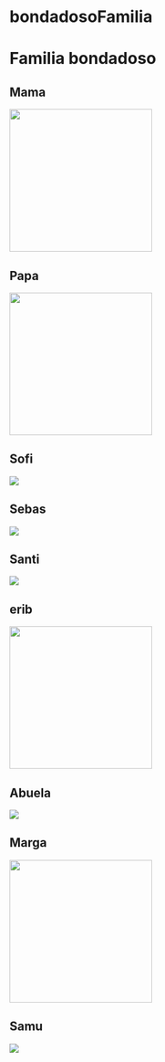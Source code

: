 # bondadosoFamilia
<html>
  <head>
    <title>
      Familia
    </title>
  </head>
  <body>
    <h1>
      Familia bondadoso
    </h1>
    <h2>
      Mama
    </h2>
    <img src="https://lh3.googleusercontent.com/cz9kJxv9yzkA-953q8tMIxk_z4rFXuqVnkP0nxz4ehUS4wSrhE-cjIZaqxSMKFk82UWHalzf2MKs08FpcLbQHmzbI_MRyLCO0muuv-8nzOJH5ZSJwLhCBqfX2RKO9Hpp507jrl3tX5xE4TLvgur6MmeSwjz_A2xoOswD4txpx2OB4PeznN28ahpK9CSqxNq547usaQfsFLIKkWNR6ZLpI51WF7pAyrm81wDjgkm5n1m1qQQi2twmlgWTGu0IvRxUpB_G5ERmApcl_ZaXbo545DCZiTJsq__a8fRv9Ttq2swnNnh8ufH-sQ5t4kI5oCWl97VoS-tFko-BQUCwIbH6xXXKuDidRyQR2L9U4XPCZF4fZ88bRbOwLKnmpWy6jb8_NleJeNa0fxN71ktvI-BH1m4faulrAgUJuZr7z7p_AE_rte6KbS5wWSeQVl7dwjkl91tONhhS0ufMjtTPjECkTQ_nd-qEwM6Jx-eNHSPNaNokjIWDnBkq1S0aOLIDU603kJv8QhLW615xFhOrt1QwYTUZYA1BsLP0d0TzhsIROhXQFghog8j3yz-IZqdw1mdnyBMMMIsDX8peu0I0UGp53Whe_GQdUOyhTYKwYv2J69SLXDCFG5YytE704S6t3IEznA4jIizuit3F7Ilx35HFpz90IgrwqwBaVkI6o41CsE_VWD-O-pJSObGQr7spLNsPwDkZtU73Dlq7-EDpjPjXliGV=w320-h384-no?authuser=0"width=250px  >
    <h2>
      Papa
    </h2>
       <img src="https://lh3.googleusercontent.com/o4-dEddv8nQh1p5bbI6-fdgEqo8Tvjtr3Xoa4CzPA2ON8gyAYzuIERAi4hc8BfPd3gOrkVOPtxOCVLBiwFqd2jn88dSU8QJRIEQisGBQAVPO3OS_V-78FT60-f7ay5dt0XKBuR58TVt1GAfafeyyhidynpRnaBRjfcvPMn_3ZL87i5qTLaajsdXnpv1XJquNToFdGQYmUevUowFGsNZ0KlU4F4_4ios6_AoxAyF55Ro5xFBzMeUEPfqU2_R5-NHy52cfrSpCwfCzFue61qRPmqvsmbS1WHefe404i_A3RVFZsyL3eTM06C7CqcVCCqe92lGdI9R7T2vgxW7NWg2vNxkG4FnKvAoZEvFJvGej7tKBqwIFkH0OgFFmmreNz2GIDcwRRt2XXF3wjgvXMnRtT7dtBTfbV3eLJ-EibQp_oCDacdzT6vFzE33Q1TmVtgR8defxHT8uwXSy4EQqP8RzKPzpIENaS2ItJ47hsUb3s17yRMVt53cFhuTqX6JZvDJRPUukYClGSQhA4GS3vs96AEAIA_WATfkyb_GRRgx5zXQyFvGaCoFRlu2AxkeWY7p7RaU-_9XkOuo_S9bCV9nSpoGmFHeGMh3bYFEqBiQt4EnODk8NnxHEx8H9uVLxFswz_tIJWlLgQyi0_KNDtoR0gUlgT2CLeWyaBZTmmAfc38C-dfc5al9VOP_r3OLQxj00_ZtAw6-CyD4_Ht98DPRNpKBG=w425-h491-no?authuser=0"width=250px  >
        <h2>
      Sofi
    </h2>
    <img src="https://lh3.googleusercontent.com/MdUmQpMVi4s-cnZo2MVQoI6bSioa_OZcxOuMn1IAlt3m4sOF_kFF11mTKCRVG7Q5dlBr5-NREe0e-hZMOIbNhq2K7IsxcL67-txgagl2aQkuh8UHgsgSpvmlZZi-Ik_246SP002sVIqoVip-Key6XnxJQdb6Z2JZs4Xh-U_9CrIaxuwCFU8oTchKW4l-baCqIXWbtizMY3vd8QaYcwnrrLTaEZC5Kuan8edrSaMbjcXbbQcuCuRJEO0r7ASFufkMKFIbciosE3NrQ1NR321NOgcEfQeKhkQbb1ddBkVmMNmrkloHWl5CRqUcrDOKIL7-V7X9f1soDD-j9yVy33YJdwmvql9ynNAnIkLaMN1az4YefkyNf4zudiq-2rV3STgkITi80pG-KXM9ERIMZZRamdfTnkqgX0qeC3NeZj3b-ey2V4RD2e_KAfw9tVgXTpMTFQ4_L8uilH98L73fpON0EfooWd6MYmHN0lXhT8hjU5hZjk8sprQRFOUlxB-oqYJgfF1iuPgXjMLM-1ln0Pr_DLCHU7GTzAfwr0ZeCW_woayyQqKIlePUXraY02EDrIZK8-mfsFcjBCUoq3sWTbdtn9p4arOvwZHo9XTgLDK49b62ApI6OL1sho3FwljqEe1XF3mTTLDwKDHhtVWZ9R_Oo0qJ7iLD5zo7VaOHRAA3dHbGXy59zB189Q7qHtMR5JDlc6lwsao2B0_0_vI_drU1RUYv=w141-h264-no?authuser=0"  >
        <h2>
      Sebas
    </h2>
    <img src="https://lh3.googleusercontent.com/2bREpBZaaABLmMTxt-yuA5zF4RRKMIc2WiTMIs9urx6fZMIhr3RgNH_rKP52T5k-QngPYsLw3eqL-K0GIzzlJLRog6FRtMqJibXqg7I59IGNy9N_dqedaaFqHG9o4VXIMdSUl_9nPFm-bBWrmZ_YQrhtyXtNqAzprcqys-0eVxj5c1AM7QT5hDdQNiM10sQFOX2UkSjwl878EkbF0RQ46907V8hPt6mBK0k8WyvtUp_xjJh7BwUfM9DpwvK1VQ0kFZcENSS08HXkPrJkmsCct21gWq6M46FkBN-pgDGCFnQxD-BBD9-WJA4Ak4B32JEM1OQfPSVEuCDkC4YU-anCeoubjzGnsiBF6_DGms2oiQSaa7qpMDeyy-yHMOLs-rIfaSD1P0xzDFkHNH7cpJ5se3u05oaH5xH3gvDwOrxgYK6ompCJyfhm7c_CbtTCMS6qnw1W6j5Zz-zc8pcr7E7mg3XmduvS-ibVj2qUMiMqZP71HMXXZKuBgCIElnoR0OmLFz7OOEFFzzBPIi2W9N-PzD4H_pYSvKhTZ0AQzyqL_MZB6opx2hUvTQIzKUy7MtnfgQWnD8UOuK0_r217gUtesWu8RAYIr4X-j6Ll6x6b-JUOKVjkCDMlSXBgn8550F4rozRoTdpzna_U06gPVT0Rdte_Zi3cRzisRO3Q-RiYSPrMeTcqQSLuhYqxOQ1kfcyPb518C91gZClFY0HPOGsJpV3h=w219-h427-no?authuser=0"  >
        <h2>
      Santi
    </h2>
    <img src="https://lh3.googleusercontent.com/MehKBp7brZ9O3YYeZoIgRjFc6AxNKwIi6cPzM8fZYmYfypQBlwWhO4j56RYvYEIbY_RHXFtrkiI66h4LoC07XyeuG9Vksa46D9-6L0m5zYwv2oV1PSGqjqDLZ0pBBmSQSG_3VjcI4MnDpaMiPAAGmOG4Co-Ptdacfc838981fung8ZobmI17XJwjbdo5ErPC9p24cSHGgm5cXWiVVBu4EJclw2nMpSKaxlE4PEmi9HL6W1VVWfc7_J9A5A_SIAPYhvPSvUhEHwZQJtXYmJuB71RMiE-b411kZBv8bOF0QFLIoXKjRMpUdkLpZcJXRevDaZSq0ET9AULjTE56opyFlMU96o0lL1lUNwP6tf3u3AKN_PEzbgHyQW6L_hQcE6ChYzm6nhXdG70Y-7ar8YcqrY4CKdN9txAqmP3Zghgee28OwYOHKXYmJbVWXz_kJoDB32ZpX7RUBNaYNdzUnnoItWCq_Pdk1Ffw5yT6muAegt74NAGxeymqawEvWoCUrWdahW5tfezbRVQRMqCSlr5M5OF1Q7v369SOppAmdflkIAj7sUDQL1EccsQPo76l_3go6nodualEQEDjR5xe1E0ABCt1OwnuVKbIy620s6jbh5hcnW0p59E_Uefbzo_fe-aNRp02keHandcwl-e6EIExQn_ajMomSIWn6ZxTVEUIQDiJJRU1G-MgwBGV4_TxXzYoBpelthlIOz_2krl05uwk9DYd=w273-h213-no?authuser=0"  >
    <h2>
      erib
    </h2>
    <img src="https://lh3.googleusercontent.com/yXaaYdoVskd83YyMwETnqqA8OU3glXdv9fy5KYl_6DvFllBp5cLus1gF-9XSOvPU9ktLk2b-qrhmdpRiLd3l7O6hwekiAs6omAhCDzZCr1fI1Ucj9SeETxqd1AcFXfsWkAca2zXt-SnURHrFb2A6bIJehSzvXR6S5gMwUGUSqPTCqpolnuyKWtFVpNYNYcgsyrra0XuZ9Wd1tX7YtxywdyBMHgZvhLtg-ZDwhrfHV4z-kfjmj-kcx63_v1YLwiIdUIx0XjWSFb6UgQY-4GZp569tkb1IND2rpChS8rwvmK9arGjnWWxTDuCNygeqsdDNDbenJi1rQmMh1xOPR4hkTVbiQC3W0jQizYqOkJVTQk-rlg6Lszei7W-QveBkyt1odBdu2gCWC8d6iE0FXih4pXIxNOaXi8b-3nwxW0zRooVYhM5tNKIMiDAAC1NOA8oxsAfUXSDOP2y3oNcOJJxfkzNExkKPWVdox9RfOKgW4RTr6I0prp2ZxFxXJI3M7nA_Y-mnYWhASQG6RbPX0yEszc3viwZJEPkbArpfaUxtUAdVco4lA9fiG9xrN3fWg7FDOW029tI10VK62_-D6NyycgAxQ2Gs4I9Wu3hECDC8XtQ2Lb-Vji7zj4YBAb_26esSoxxeeoJM_lURlLeG1xNoWiClB1HRmC5H6x_akvDO6gipY9CoK525zDTG7e3gp6QrHYxxfDTvblyTvdZ1W5xG31Kz=w635-h846-no?authuser=0"width=250px >
        <h2>
      Abuela
    </h2>
    <img src="https://lh3.googleusercontent.com/OYgeQl-_UpX6QIU3az-yRiSwMfRzAcmAEdeZzPU51ukU8zi8hwqAqbKSCLFwn6oyScj_dm2QVZP4NJdW4Iq04Ae2hEsX6QF_kbLpW_OaJCRIXGHwXN4w4Gxj0X41wKQDn2Q3mudJ61CxPcbfofwZyQo9HeiFRqQnNWYzyUlQo7chQ9rmpuUCe-sYAtl5pPrGfei5fNk4NwuA1fFFa8S1iPanPfxPZr4GuG-BJW4d_0iJy3WPSX90VukHOVlIVaCmFhA2ERck6BWkVgJIZcXTthBdyf5sIco6BOvwEdsKQenmZLlKL5EZ0v9UdrxE3hF_CdqgWbrLMLJOzW6F-qAXC7JmYsxNSAUzGCyweQdPCe-2qRxiXZoZiJhgg7PGAxTMZ44N6bk0wy7-AzvaT6MKbIQuCASbigi4tFT3Lh5VxucuCKjXFBCASUgh-pjNLqx_Chul7Ij9yMnA62u7Gxwv9_DuNDuX3pguXQ4ddX_ndb8rsU2VUoSWwJWqs2qj7d9-g1daLf7Mco3537ciwDyQNqOZs7ss1YSc8d96vWYrAab78js2J_GuKZ7ql82zG6GT5qGu_pB8IK_yMZ-yl_UqkCYpzw6HTqQH68hhRWyoILkbitTFcyWU5NUbrYLs6-ud1_lVD0rDzkvVlNn2Ui27WLLnMk3hTwJ1PoOJuDXKdSoncrAVB69M69_V9DHM3QpK-Q2FpDy3BSMioe25xBbZOFAK=w216-h320-no?authuser=0" >
        <h2>
      Marga
    </h2>
    <img src="https://lh3.googleusercontent.com/6a3Wiprk4fG5Ie6mt5sd9hMjKpCf5YoKFJeX66tiHXRmFiCTU7IuvGtwuvl9uN8yEn9Mkp2F1tF-kfbe8hWEHFU2-cRvZWMowbhPHilqsRQsAC4pcgnuLqMM38VDE75C_uqUF1K44STI7Ed8ML5VVnEuNbKM0NlVZtf2nCuQUxsGX9fhVKEkvtNT8X6kQ4i9zfPDKitkDa3ol8S3pvL7GDXtn76vNaVVvywBtdBOPz53xqUgwxH91pNQkH2pKCPrKdJagxA0Gbi2Tmq1kBTRxhsjaUdl1xD0NdE7ZVNEG8UtyavZbLPznghG6qmDHUtpDOr7_3HENViM73btSFvmh-zyMQ32rRngQ3MezlX3gnyHPOmxMrkVfOGSevORcejc2ZUK4zHeYUnj4O4ID-Sies-gcFg8G_o4_4uinMdik7TNtJma6rk96sZdAwL2sdCb05seyNX8aLhwzffPrPAb_QzSf1ocs_GZcGqK8_ev951nV8H_GiiZK15A_hYZKW8MEv17z0AemVAqmrDBZBqSS_sbk-PS2GuhSbDHQNg6eJFpPMBX7_6j2NgTK0BzXaI1f10vffLmwds9UYKhbCiMK4bFf6STq4lp5MPhLlLgIOJOtbaXiSWY7mlYrbGVxDFLyRtrIaikhJXt8AmKSbOzgMgRRfGT4KFUXlW7hwawJ10jIbHUkDEQ3-VKJW6uhFhlMYQpPHOo87Qv0nQOXaR-s3sR=w476-h846-no?authuser=0"width=250px  >
        <h2>
      Samu
    </h2>
    <img src="https://lh3.googleusercontent.com/0w9ivwTd41LUWDdXakw20-OkDe9mWfbnEyGCmpAVBfdOdOVnp-LagtHEaO2RQ0LlcfL7dpSjEM9IxHFKZo6UCwO28qxPc9Vbcmk5Q0fBlQz7AjGCxHW1h0yfKkhZh2qNN0UL3emZjFPQAmLwb8D20GvrFjkA_RfN6Zg1gsSPKkvdjN-Yjvp1jrlJUp9iyGYW4RF0yhw9DKFTjptpCa1oiaE2u00oIO25E1UMqhvtiYVdhXzz-AEnFmtUbJuzebs79toRDVrDC1dt_ljUtNA9felae4ImfIgAIYzKTD_gCzIWt1Dg-h0C9hJnvRku1KeSi2in6Xso4rMGi-MmU5TnvonKasqC7uKXdwSEO2Dlf750Lau-bZyfUSPH2SlSs3d6sI6barRgzAkpaX4C8NuoU_5xuNV5wYz0U-SUP5c6LcwMrPalhkju0tqXlUuIr6oJyJ5KwJ25x4sh7EKYR_bDuK3jDUR3tl6JTfyKhm2eXOhGDTUyEkA6hJmp1P6iv40aghQPyv3F6b_W_Eu2gOFOghu3r-i3fmFgFq49n0m_1tBrZR_4nkoRGGzkVP7-tCRcgeTpXAijglqIAKpCx8ZxATj3QKlQCSDRHg2JqbS80WWQ8_xohKo5J6EBkj6eknWvo2RcWRnbOx229ZU27cb5pnQrSm8LJ1lkPC9tDbN9exOZ96KZChSj5drmrJa6VxgpThkHWcHiaNot9oRz-B4mvyAn=w253-h270-no?authuser=0"  >
    
  </body>
</html>
